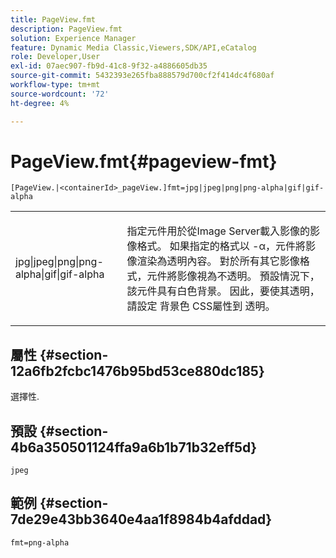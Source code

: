 ```yaml
---
title: PageView.fmt
description: PageView.fmt
solution: Experience Manager
feature: Dynamic Media Classic,Viewers,SDK/API,eCatalog
role: Developer,User
exl-id: 07aec907-fb9d-41c8-9f32-a4886605db35
source-git-commit: 5432393e265fba888579d700cf2f414dc4f680af
workflow-type: tm+mt
source-wordcount: '72'
ht-degree: 4%

---
```


# PageView.fmt{#pageview-fmt}

`[PageView.|<containerId>_pageView.]fmt=jpg|jpeg|png|png-alpha|gif|gif-alpha`

<table id="table_8629FDB399124A57B8026E46687D0BC2"> 
 <tbody> 
  <tr> 
   <td colname="col1"> <p> <span class="codeph"> jpg|jpeg|png|png-alpha|gif|gif-alpha</span> </p> </td> 
   <td colname="col2"> <p> 指定元件用於從Image Server載入影像的影像格式。 如果指定的格式以 <span class="codeph"> -α</span>，元件將影像渲染為透明內容。 對於所有其它影像格式，元件將影像視為不透明。 預設情況下，該元件具有白色背景。 因此，要使其透明，請設定 <span class="codeph"> 背景色</span> CSS屬性到 <span class="codeph"> 透明</span>。 </p> </td> 
  </tr> 
 </tbody> 
</table>

## 屬性 {#section-12a6fb2fcbc1476b95bd53ce880dc185}

選擇性.

## 預設 {#section-4b6a350501124ffa9a6b1b71b32eff5d}

`jpeg`

## 範例 {#section-7de29e43bb3640e4aa1f8984b4afddad}

`fmt=png-alpha`
